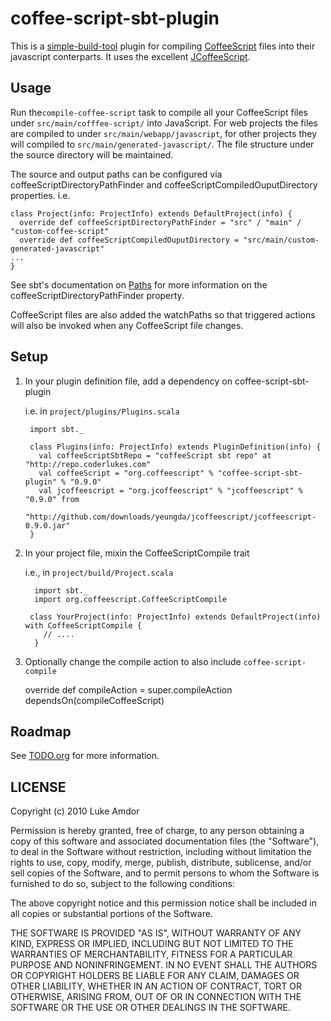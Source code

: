 coffee-script-sbt-plugin
==========

This is a [simple-build-tool](http://simple-build-tool.googlecode.com/) plugin for compiling [CoffeeScript](http://coffeescript.org) files into their javascript conterparts. It uses the excellent [JCoffeeScript](http://github.com/yeungda/jcoffeescript/).

## Usage ##
Run the`compile-coffee-script` task to compile all your CoffeeScript files under `src/main/cofffee-script/` into JavaScript. For web projects the files are compiled to under `src/main/webapp/javascript`, for other projects they will compiled to `src/main/generated-javascript/`. The file structure under the source directory will be maintained.

The source and output paths can be configured via coffeeScriptDirectoryPathFinder and coffeeScriptCompiledOuputDirectory properties. i.e.

    class Project(info: ProjectInfo) extends DefaultProject(info) {
      override def coffeeScriptDirectoryPathFinder = "src" / "main" / "custom-coffee-script"
      override def coffeeScriptCompiledOuputDirectory = "src/main/custom-generated-javascript"
    ...
    }

See sbt's documentation on [Paths](http://code.google.com/p/simple-build-tool/wiki/Paths) for more information on the coffeeScriptDirectoryPathFinder property.

CoffeeScript files are also added the watchPaths so that triggered actions will also be invoked when any CoffeeScript file changes.

## Setup ##

1. In your plugin definition file, add a dependency on coffee-script-sbt-plugin

    i.e. in `project/plugins/Plugins.scala`

        import sbt._

        class Plugins(info: ProjectInfo) extends PluginDefinition(info) {
          val coffeeScriptSbtRepo = "coffeeScript sbt repo" at "http://repo.coderlukes.com"
          val coffeeScript = "org.coffeescript" % "coffee-script-sbt-plugin" % "0.9.0"
          val jcoffeescript = "org.jcoffeescript" % "jcoffeescript" % "0.9.0" from
            "http://github.com/downloads/yeungda/jcoffeescript/jcoffeescript-0.9.0.jar"
        }

2. In your project file, mixin the CoffeeScriptCompile trait

    i.e., in `project/build/Project.scala`

         import sbt._
         import org.coffeescript.CoffeeScriptCompile

        class YourProject(info: ProjectInfo) extends DefaultProject(info) with CoffeeScriptCompile {
           // ....
         }

3. Optionally change the compile action to also include `coffee-script-compile`

    override def compileAction = super.compileAction dependsOn(compileCoffeeScript)

## Roadmap ##

See [TODO.org](TODO.org) for more information.

## LICENSE ##

 Copyright (c) 2010 Luke Amdor

 Permission is hereby granted, free of charge, to any person obtaining a copy
 of this software and associated documentation files (the "Software"), to deal
 in the Software without restriction, including without limitation the rights
 to use, copy, modify, merge, publish, distribute, sublicense, and/or sell
 copies of the Software, and to permit persons to whom the Software is
 furnished to do so, subject to the following conditions:

 The above copyright notice and this permission notice shall be included in
 all copies or substantial portions of the Software.

 THE SOFTWARE IS PROVIDED "AS IS", WITHOUT WARRANTY OF ANY KIND, EXPRESS OR
 IMPLIED, INCLUDING BUT NOT LIMITED TO THE WARRANTIES OF MERCHANTABILITY,
 FITNESS FOR A PARTICULAR PURPOSE AND NONINFRINGEMENT. IN NO EVENT SHALL THE
 AUTHORS OR COPYRIGHT HOLDERS BE LIABLE FOR ANY CLAIM, DAMAGES OR OTHER
 LIABILITY, WHETHER IN AN ACTION OF CONTRACT, TORT OR OTHERWISE, ARISING FROM,
 OUT OF OR IN CONNECTION WITH THE SOFTWARE OR THE USE OR OTHER DEALINGS IN
 THE SOFTWARE.
